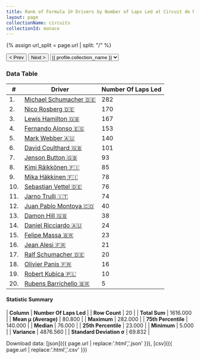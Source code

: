 ```yaml
---
title: Rank of Formula 1® Drivers by Number of Laps Led at Circuit de Monaco
layout: page
collectionName: circuits
collectionId: monaco
---
```


{% assign url_split = page.url | split: "/" %}
<div id="collection-navigation">
<button onclick="selector.options[selector.selectedIndex-1].value && (window.location = selector.options[selector.selectedIndex-1].value);">&lt; Prev</button>
<button onclick="selector.options[selector.selectedIndex+1].value && (window.location = selector.options[selector.selectedIndex+1].value);">Next &gt;</button>
<select id="selector" onchange="this.options[this.selectedIndex].value && (window.location = this.options[this.selectedIndex].value);">
  {% for collectionId in site.data[page.collectionName].refs %}
    {% if collectionId == page.collectionId %}
      {% assign selected = "selected" %}
    {% else %}
      {% assign selected = "" %}
    {% endif %}
    {% assign profile = site.data[page.collectionName][collectionId].profile %}
    <option value="/f1/{{ page.collectionName }}/{{ collectionId }}/{{ url_split[4] }}" {{ selected }}>{{ profile.collection_name }}</option>
  {% endfor %}
</select>
</div>

<canvas id="chart" width="400" height="180"></canvas>
<script>
var data = {
    "datasets": [
        {
            "backgroundColor": [
                "#9C8E8D",
                "#9C8E8D",
                "#9C8E8D",
                "#9C8E8D",
                "#9C8E8D",
                "#9C8E8D",
                "#9C8E8D",
                "#9C8E8D",
                "#9C8E8D",
                "#9C8E8D",
                "#9C8E8D",
                "#9C8E8D",
                "#9C8E8D",
                "#9C8E8D",
                "#9C8E8D",
                "#9C8E8D",
                "#9C8E8D",
                "#9C8E8D",
                "#9C8E8D",
                "#9C8E8D"
            ],
            "borderColor": [
                "#1D181E",
                "#1D181E",
                "#1D181E",
                "#1D181E",
                "#1D181E",
                "#1D181E",
                "#1D181E",
                "#1D181E",
                "#1D181E",
                "#1D181E",
                "#1D181E",
                "#1D181E",
                "#1D181E",
                "#1D181E",
                "#1D181E",
                "#1D181E",
                "#1D181E",
                "#1D181E",
                "#1D181E",
                "#1D181E"
            ],
            "borderWidth": 1,
            "data": [
                282.0,
                170.0,
                167.0,
                153.0,
                140.0,
                101.0,
                93.0,
                85.0,
                78.0,
                76.0,
                74.0,
                40.0,
                38.0,
                24.0,
                23.0,
                21.0,
                20.0,
                16.0,
                10.0,
                5.0
            ],
            "label": "Number Of Laps Led"
        }
    ],
    "labels": [
        "Michael Schumacher",
        "Nico Rosberg",
        "Lewis Hamilton",
        "Fernando Alonso",
        "Mark Webber",
        "David Coulthard",
        "Jenson Button",
        "Kimi Räikkönen",
        "Mika Häkkinen",
        "Sebastian Vettel",
        "Jarno Trulli",
        "Juan Pablo Montoya",
        "Damon Hill",
        "Daniel Ricciardo",
        "Felipe Massa",
        "Jean Alesi",
        "Ralf Schumacher",
        "Olivier Panis",
        "Robert Kubica",
        "Rubens Barrichello"
    ]
};
var options = {
  legend: {
    display: false
  },
  scales: {
    xAxes: [{
      ticks: {
        beginAtZero: true,
        maxRotation: 180,
        display: window.innerWidth > 800
      }
    }],
    yAxes: [{
      ticks: {
        beginAtZero: true
      }
    }]
  },
  onResize: function(chart, size) {
    chart.options.scales.xAxes[0].ticks.display = size.width > 800;
  }
};
var chart = new Chart("chart", {
    data: data,
    type: 'bar',
    options: options
});
</script>



### Data Table

| # | Driver | Number Of Laps Led |
|--|--|--|
| 1. | [Michael Schumacher 🇩🇪](/f1/drivers/michael_schumacher) | 282 |
| 2. | [Nico Rosberg 🇩🇪](/f1/drivers/rosberg) | 170 |
| 3. | [Lewis Hamilton 🇬🇧](/f1/drivers/hamilton) | 167 |
| 4. | [Fernando Alonso 🇪🇸](/f1/drivers/alonso) | 153 |
| 5. | [Mark Webber 🇦🇺](/f1/drivers/webber) | 140 |
| 6. | [David Coulthard 🇬🇧](/f1/drivers/coulthard) | 101 |
| 7. | [Jenson Button 🇬🇧](/f1/drivers/button) | 93 |
| 8. | [Kimi Räikkönen 🇫🇮](/f1/drivers/raikkonen) | 85 |
| 9. | [Mika Häkkinen 🇫🇮](/f1/drivers/hakkinen) | 78 |
| 10. | [Sebastian Vettel 🇩🇪](/f1/drivers/vettel) | 76 |
| 11. | [Jarno Trulli 🇮🇹](/f1/drivers/trulli) | 74 |
| 12. | [Juan Pablo Montoya 🇨🇴](/f1/drivers/montoya) | 40 |
| 13. | [Damon Hill 🇬🇧](/f1/drivers/damon_hill) | 38 |
| 14. | [Daniel Ricciardo 🇦🇺](/f1/drivers/ricciardo) | 24 |
| 15. | [Felipe Massa 🇧🇷](/f1/drivers/massa) | 23 |
| 16. | [Jean Alesi 🇫🇷](/f1/drivers/alesi) | 21 |
| 17. | [Ralf Schumacher 🇩🇪](/f1/drivers/ralf_schumacher) | 20 |
| 18. | [Olivier Panis 🇫🇷](/f1/drivers/panis) | 16 |
| 19. | [Robert Kubica 🇵🇱](/f1/drivers/kubica) | 10 |
| 20. | [Rubens Barrichello 🇧🇷](/f1/drivers/barrichello) | 5 |

#### Statistic Summary

| **Column** | **Number Of Laps Led** |
| **Row Count** | 20 |
| **Total Sum** | 1616.000 |
| **Mean μ (Average)** | 80.800 |
| **Maximum** | 282.000 |
| **75th Percentile** | 140.000 |
| **Median** | 76.000 |
| **25th Percentile** | 23.000 |
| **Minimum** | 5.000 |
| **Variance** | 4876.560 |
| **Standard Deviation σ** | 69.832 |

Download data: [json]({{ page.url | replace:'.html','.json' }}), [csv]({{ page.url | replace:'.html','.csv' }})
